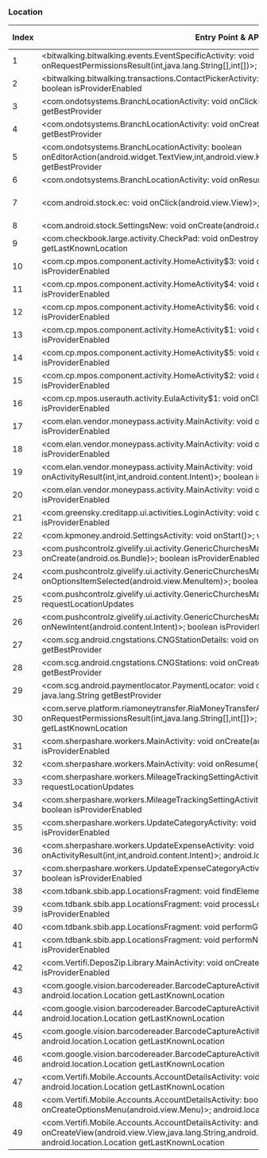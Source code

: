 ### Location
| Index | Entry Point & APIs | Screen shot | Resource id | Label |
| ------------- | ------------- | ------------- |-------------|-------------|
| 1 | <bitwalking.bitwalking.events.EventSpecificActivity: void onRequestPermissionsResult(int,java.lang.String[],int[])>; boolean isProviderEnabled | ![](D:\COSMOS\output\py\Play_win8\Finance\bitwalking.bitwalking\bitwalking.bitwalking.events.EventSpecificActivity.png) |  | D |
| 2 | <bitwalking.bitwalking.transactions.ContactPickerActivity: void onPostCreate(android.os.Bundle)>; boolean isProviderEnabled | ![](D:\COSMOS\output\py\Play_win8\Finance\bitwalking.bitwalking\bitwalking.bitwalking.transactions.ContactPickerActivity.png) |  | F |
| 3 | <com.ondotsystems.BranchLocationActivity: void onClick(android.view.View)>; java.lang.String getBestProvider | ![](D:\COSMOS\output\py\Play_win8\Finance\com.americafirst.cardguard\com.ondotsystems.BranchLocationActivity.png) |  | T |
| 4 | <com.ondotsystems.BranchLocationActivity: void onCreate(android.os.Bundle)>; java.lang.String getBestProvider | ![](D:\COSMOS\output\py\Play_win8\Finance\com.americafirst.cardguard\com.ondotsystems.BranchLocationActivity.png) |  | T |
| 5 | <com.ondotsystems.BranchLocationActivity: boolean onEditorAction(android.widget.TextView,int,android.view.KeyEvent)>; java.lang.String getBestProvider | ![](D:\COSMOS\output\py\Play_win8\Finance\com.americafirst.cardguard\com.ondotsystems.BranchLocationActivity.png) |  | T |
| 6 | <com.ondotsystems.BranchLocationActivity: void onResume()>; boolean isProviderEnabled | ![](D:\COSMOS\output\py\Play_win8\Finance\com.americafirst.cardguard\com.ondotsystems.BranchLocationActivity.png) |  | F |
| 7 | <com.android.stock.ec: void onClick(android.view.View)>; boolean isProviderEnabled | ![](D:\COSMOS\output\py\Play_win8\Finance\com.android.stock\com.android.stock.GoogleDriveJava.png) | {'2131558704': <sensitive_component.SensitiveComponent.SensitiveView object at 0x0000012523E5E908>} | F |
| 8 | <com.android.stock.SettingsNew: void onCreate(android.os.Bundle)>; boolean isProviderEnabled | ![](D:\COSMOS\output\py\Play_win8\Finance\com.android.stock\com.android.stock.SettingsNew.png) |  | F |
| 9 | <com.checkbook.large.activity.CheckPad: void onDestroy()>; android.location.Location getLastKnownLocation | ![](D:\COSMOS\output\py\Play_win8\Finance\com.appxy.checkbook2\com.checkbook.large.activity.CheckPad.png) |  | F |
| 10 | <com.cp.mpos.component.activity.HomeActivity$3: void onClick(android.view.View)>; boolean isProviderEnabled | ![](D:\COSMOS\output\py\Play_win8\Finance\com.cp.mpos\com.cp.mpos.component.activity.HomeActivity.png) |  | F |
| 11 | <com.cp.mpos.component.activity.HomeActivity$4: void onClick(android.view.View)>; boolean isProviderEnabled | ![](D:\COSMOS\output\py\Play_win8\Finance\com.cp.mpos\com.cp.mpos.component.activity.HomeActivity.png) |  | F |
| 12 | <com.cp.mpos.component.activity.HomeActivity$6: void onClick(android.view.View)>; boolean isProviderEnabled | ![](D:\COSMOS\output\py\Play_win8\Finance\com.cp.mpos\com.cp.mpos.component.activity.HomeActivity.png) |  | F |
| 13 | <com.cp.mpos.component.activity.HomeActivity$1: void onClick(android.view.View)>; boolean isProviderEnabled | ![](D:\COSMOS\output\py\Play_win8\Finance\com.cp.mpos\com.cp.mpos.component.activity.HomeActivity.png) |  | F |
| 14 | <com.cp.mpos.component.activity.HomeActivity$5: void onClick(android.view.View)>; boolean isProviderEnabled | ![](D:\COSMOS\output\py\Play_win8\Finance\com.cp.mpos\com.cp.mpos.component.activity.HomeActivity.png) |  | F |
| 15 | <com.cp.mpos.component.activity.HomeActivity$2: void onClick(android.view.View)>; boolean isProviderEnabled | ![](D:\COSMOS\output\py\Play_win8\Finance\com.cp.mpos\com.cp.mpos.component.activity.HomeActivity.png) |  | F |
| 16 | <com.cp.mpos.userauth.activity.EulaActivity$1: void onClick(android.view.View)>; boolean isProviderEnabled | ![](D:\COSMOS\output\py\Play_win8\Finance\com.cp.mpos\com.cp.mpos.userauth.activity.EulaActivity.png) |  | F |
| 17 | <com.elan.vendor.moneypass.activity.MainActivity: void onCreate(android.os.Bundle)>; boolean isProviderEnabled | ![](D:\COSMOS\output\py\Play_win8\Finance\com.elan.vendor.moneypass\com.elan.vendor.moneypass.activity.MainActivity.png) |  | T |
| 18 | <com.elan.vendor.moneypass.activity.MainActivity: void onClick(android.view.View)>; boolean isProviderEnabled | ![](D:\COSMOS\output\py\Play_win8\Finance\com.elan.vendor.moneypass\com.elan.vendor.moneypass.activity.MainActivity.png) |  | T |
| 19 | <com.elan.vendor.moneypass.activity.MainActivity: void onActivityResult(int,int,android.content.Intent)>; boolean isProviderEnabled | ![](D:\COSMOS\output\py\Play_win8\Finance\com.elan.vendor.moneypass\com.elan.vendor.moneypass.activity.MainActivity.png) |  | T |
| 20 | <com.elan.vendor.moneypass.activity.MainActivity: void onBackPressed()>; boolean isProviderEnabled | ![](D:\COSMOS\output\py\Play_win8\Finance\com.elan.vendor.moneypass\com.elan.vendor.moneypass.activity.MainActivity.png) |  | T |
| 21 | <com.greensky.creditapp.ui.activities.LoginActivity: void onCreate(android.os.Bundle)>; boolean isProviderEnabled | ![](D:\COSMOS\output\py\Play_win8\Finance\com.greensky.creditapp\com.greensky.creditapp.ui.activities.LoginActivity.png) |  | F |
| 22 | <com.kpmoney.android.SettingsActivity: void onStart()>; void requestLocationUpdates | ![](D:\COSMOS\output\py\Play_win8\Finance\com.kpmoney.android\com.kpmoney.android.SettingsActivity.png) |  | F |
| 23 | <com.pushcontrolz.givelify.ui.activity.GenericChurchesMapActivity: void onCreate(android.os.Bundle)>; boolean isProviderEnabled | ![](D:\COSMOS\output\py\Play_win8\Finance\com.pushcontrolz.givelify\com.pushcontrolz.givelify.ui.activity.GenericChurchesMapActivity.png) |  | T |
| 24 | <com.pushcontrolz.givelify.ui.activity.GenericChurchesMapActivity: boolean onOptionsItemSelected(android.view.MenuItem)>; boolean isProviderEnabled | ![](D:\COSMOS\output\py\Play_win8\Finance\com.pushcontrolz.givelify\com.pushcontrolz.givelify.ui.activity.GenericChurchesMapActivity.png) |  | T |
| 25 | <com.pushcontrolz.givelify.ui.activity.GenericChurchesMapActivity: void onResume()>; void requestLocationUpdates | ![](D:\COSMOS\output\py\Play_win8\Finance\com.pushcontrolz.givelify\com.pushcontrolz.givelify.ui.activity.GenericChurchesMapActivity.png) |  | T |
| 26 | <com.pushcontrolz.givelify.ui.activity.GenericChurchesMapActivity: void onNewIntent(android.content.Intent)>; boolean isProviderEnabled | ![](D:\COSMOS\output\py\Play_win8\Finance\com.pushcontrolz.givelify\com.pushcontrolz.givelify.ui.activity.GenericChurchesMapActivity.png) |  | T |
| 27 | <com.scg.android.cngstations.CNGStationDetails: void onClick(android.view.View)>; java.lang.String getBestProvider | ![](D:\COSMOS\output\py\Play_win8\Finance\com.scg.android\com.scg.android.cngstations.CNGStationDetails.png) |  | T |
| 28 | <com.scg.android.cngstations.CNGStations: void onCreate(android.os.Bundle)>; java.lang.String getBestProvider | ![](D:\COSMOS\output\py\Play_win8\Finance\com.scg.android\com.scg.android.cngstations.CNGStations.png) |  | T |
| 29 | <com.scg.android.paymentlocator.PaymentLocator: void onCreate(android.os.Bundle)>; java.lang.String getBestProvider | ![](D:\COSMOS\output\py\Play_win8\Finance\com.scg.android\com.scg.android.paymentlocator.PaymentLocator.png) |  | T |
| 30 | <com.serve.platform.riamoneytransfer.RiaMoneyTransferActivity: void onRequestPermissionsResult(int,java.lang.String[],int[])>; android.location.Location getLastKnownLocation | ![](D:\COSMOS\output\py\Play_win8\Finance\com.serve.mobile\com.serve.platform.riamoneytransfer.RiaMoneyTransferActivity.png) |  | |
| 31 | <com.sherpashare.workers.MainActivity: void onCreate(android.os.Bundle)>; boolean isProviderEnabled | ![](D:\COSMOS\output\py\Play_win8\Finance\com.sherpashare.workers\com.sherpashare.workers.MainActivity.png) |  | F |
| 32 | <com.sherpashare.workers.MainActivity: void onResume()>; void requestLocationUpdates | ![](D:\COSMOS\output\py\Play_win8\Finance\com.sherpashare.workers\com.sherpashare.workers.MainActivity.png) |  | F |
| 33 | <com.sherpashare.workers.MileageTrackingSettingActivity: void onResume()>; void requestLocationUpdates | ![](D:\COSMOS\output\py\Play_win8\Finance\com.sherpashare.workers\com.sherpashare.workers.MileageTrackingSettingActivity.png) |  | T |
| 34 | <com.sherpashare.workers.MileageTrackingSettingActivity: void onClick(android.view.View)>; boolean isProviderEnabled | ![](D:\COSMOS\output\py\Play_win8\Finance\com.sherpashare.workers\com.sherpashare.workers.MileageTrackingSettingActivity.png) |  | T |
| 35 | <com.sherpashare.workers.UpdateCategoryActivity: void onClick(android.view.View)>; boolean isProviderEnabled | ![](D:\COSMOS\output\py\Play_win8\Finance\com.sherpashare.workers\com.sherpashare.workers.UpdateCategoryActivity.png) |  | F |
| 36 | <com.sherpashare.workers.UpdateExpenseActivity: void onActivityResult(int,int,android.content.Intent)>; android.location.Location getLastKnownLocation | ![](D:\COSMOS\output\py\Play_win8\Finance\com.sherpashare.workers\com.sherpashare.workers.UpdateExpenseActivity.png) |  | F |
| 37 | <com.sherpashare.workers.UpdateExpenseCategoryActivity: void onClick(android.view.View)>; boolean isProviderEnabled | ![](D:\COSMOS\output\py\Play_win8\Finance\com.sherpashare.workers\com.sherpashare.workers.UpdateExpenseCategoryActivity.png) |  | F |
| 38 | <com.tdbank.sbib.app.LocationsFragment: void findElements()>; boolean isProviderEnabled | ![](D:\COSMOS\output\py\Play_win8\Finance\com.tdbank.sbib\com.tdbank.sbib.app.MainActivity.png) |  | F |
| 39 | <com.tdbank.sbib.app.LocationsFragment: void processLocationsButtonClick()>; boolean isProviderEnabled | ![](D:\COSMOS\output\py\Play_win8\Finance\com.tdbank.sbib\com.tdbank.sbib.app.MainActivity.png) |  | F |
| 40 | <com.tdbank.sbib.app.LocationsFragment: void performGPSSearch()>; boolean isProviderEnabled | ![](D:\COSMOS\output\py\Play_win8\Finance\com.tdbank.sbib\com.tdbank.sbib.app.MainActivity.png) |  | F |
| 41 | <com.tdbank.sbib.app.LocationsFragment: void performNetworkSearch()>; boolean isProviderEnabled | ![](D:\COSMOS\output\py\Play_win8\Finance\com.tdbank.sbib\com.tdbank.sbib.app.MainActivity.png) |  | F |
| 42 | <com.Vertifi.DeposZip.Library.MainActivity: void onCreate(android.os.Bundle)>; boolean isProviderEnabled | ![](D:\COSMOS\output\py\Play_win8\Finance\com.Vertifi.DeposZip.P271081528\com.Vertifi.DeposZip.Library.MainActivity.png) |  | F |
| 43 | <com.google.vision.barcodereader.BarcodeCaptureActivity$1: void onClick(android.view.View)>; android.location.Location getLastKnownLocation | ![](D:\COSMOS\output\py\Play_win8\Finance\com.Vertifi.DeposZip.P314089681\com.google.vision.barcodereader.BarcodeCaptureActivity.png) |  | F |
| 44 | <com.google.vision.barcodereader.BarcodeCaptureActivity: void onDestroy()>; android.location.Location getLastKnownLocation | ![](D:\COSMOS\output\py\Play_win8\Finance\com.Vertifi.DeposZip.P314089681\com.google.vision.barcodereader.BarcodeCaptureActivity.png) |  | F |
| 45 | <com.google.vision.barcodereader.BarcodeCaptureActivity: void onResume()>; android.location.Location getLastKnownLocation | ![](D:\COSMOS\output\py\Play_win8\Finance\com.Vertifi.DeposZip.P314089681\com.google.vision.barcodereader.BarcodeCaptureActivity.png) |  | F |
| 46 | <com.google.vision.barcodereader.BarcodeCaptureActivity: void onPause()>; android.location.Location getLastKnownLocation | ![](D:\COSMOS\output\py\Play_win8\Finance\com.Vertifi.DeposZip.P314089681\com.google.vision.barcodereader.BarcodeCaptureActivity.png) |  | F |
| 47 | <com.Vertifi.Mobile.Accounts.AccountDetailsActivity: void onCreate(android.os.Bundle)>; android.location.Location getLastKnownLocation | ![](D:\COSMOS\output\py\Play_win8\Finance\com.Vertifi.DeposZip.P314089681\com.Vertifi.Mobile.Accounts.AccountDetailsActivity.png) |  | |
| 48 | <com.Vertifi.Mobile.Accounts.AccountDetailsActivity: boolean onCreateOptionsMenu(android.view.Menu)>; android.location.Location getLastKnownLocation | ![](D:\COSMOS\output\py\Play_win8\Finance\com.Vertifi.DeposZip.P314089681\com.Vertifi.Mobile.Accounts.AccountDetailsActivity.png) |  | |
| 49 | <com.Vertifi.Mobile.Accounts.AccountDetailsActivity: android.view.View onCreateView(android.view.View,java.lang.String,android.content.Context,android.util.AttributeSet)>; android.location.Location getLastKnownLocation | ![](D:\COSMOS\output\py\Play_win8\Finance\com.Vertifi.DeposZip.P314089681\com.Vertifi.Mobile.Accounts.AccountDetailsActivity.png) |  | |
